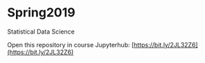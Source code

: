 # Spring2019
Statistical Data Science

Open this repository in course Jupyterhub: [https://bit.ly/2JL32Z6](https://bit.ly/2JL32Z6)
